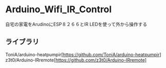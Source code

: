 # Arduino_Wifi_IR_Control
自宅の家電をArudinoにESP８２６６とIR LEDを使って外から操作する

## ライブラリ
ToniA/arduino-heatpumpir[https://github.com/ToniA/arduino-heatpumpir]
z3t0/Arduino-IRremote[https://github.com/z3t0/Arduino-IRremote]
